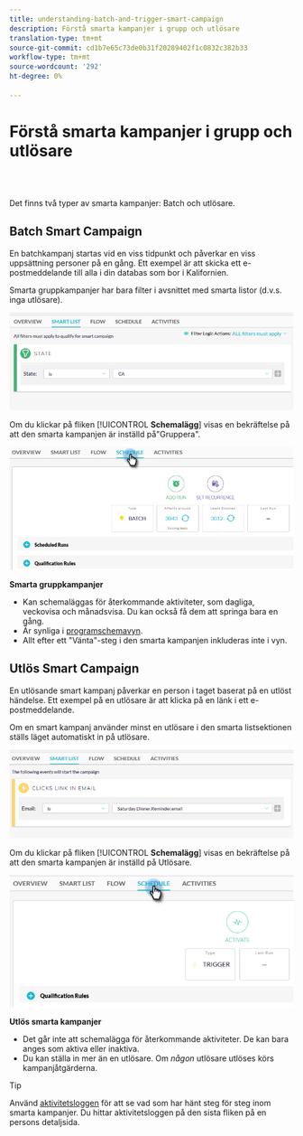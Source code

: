 ```yaml
---
title: understanding-batch-and-trigger-smart-campaign
description: Förstå smarta kampanjer i grupp och utlösare
translation-type: tm+mt
source-git-commit: cd1b7e65c73de0b31f20289402f1c0832c382b33
workflow-type: tm+mt
source-wordcount: '292'
ht-degree: 0%

---
```



# Förstå smarta kampanjer i grupp och utlösare

<br> 

Det finns två typer av smarta kampanjer: Batch och utlösare.

## Batch Smart Campaign

En batchkampanj startas vid en viss tidpunkt och påverkar en viss uppsättning personer på en gång. Ett exempel är att skicka ett e-postmeddelande till alla i din databas som bor i Kalifornien.

Smarta gruppkampanjer har bara filter i avsnittet med smarta listor (d.v.s. inga utlösare).

![Bild ett](/help/sky/assets/smart-campaigns/understanding-batch-and-trigger-smart-campaigns/understanding-batch-and-trigger-smart-campaigns-1.png)

Om du klickar på fliken [!UICONTROL **Schemalägg**] visas en bekräftelse på att den smarta kampanjen är inställd på&quot;Gruppera&quot;.

![Bild två](/help/sky/assets/smart-campaigns/understanding-batch-and-trigger-smart-campaigns/understanding-batch-and-trigger-smart-campaigns-2.png)

**Smarta gruppkampanjer**

* Kan schemaläggas för återkommande aktiviteter, som dagliga, veckovisa och månadsvisa. Du kan också få dem att springa bara en gång.
* Är synliga i [programschemavyn](https://docs.marketo.com/display/DOCS/Navigating+the+Program+Schedule+View).
* Allt efter ett &quot;Vänta&quot;-steg i den smarta kampanjen inkluderas inte i vyn.

## Utlös Smart Campaign

En utlösande smart kampanj påverkar en person i taget baserat på en utlöst händelse. Ett exempel på en utlösare är att klicka på en länk i ett e-postmeddelande.

Om en smart kampanj använder minst en utlösare i den smarta listsektionen ställs läget automatiskt in på utlösare.

![Bild tre](/help/sky/assets/smart-campaigns/understanding-batch-and-trigger-smart-campaigns/understanding-batch-and-trigger-smart-campaigns-3.png)

Om du klickar på fliken [!UICONTROL **Schemalägg**] visas en bekräftelse på att den smarta kampanjen är inställd på Utlösare.

![Bild fyra](/help/sky/assets/smart-campaigns/understanding-batch-and-trigger-smart-campaigns/understanding-batch-and-trigger-smart-campaigns-4.png)

**Utlös smarta kampanjer**

* Det går inte att schemalägga för återkommande aktiviteter. De kan bara anges som aktiva eller inaktiva.
* Du kan ställa in mer än en utlösare. Om _någon_ utlösare utlöses körs kampanjåtgärderna.

>[!TIP]
>
>Använd [aktivitetsloggen](https://docs.marketo.com/display/DOCS/Locate+the+Activity+Log+for+a+Person) för att se vad som har hänt steg för steg inom smarta kampanjer. Du hittar aktivitetsloggen på den sista fliken på en persons detaljsida.
